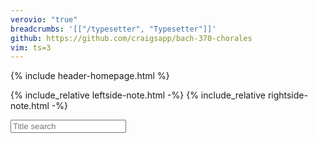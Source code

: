 ```yaml
---
verovio: "true"
breadcrumbs: '[["/typesetter", "Typesetter"]]'
github: https://github.com/craigsapp/bach-370-chorales
vim: ts=3
---
```


<style>

footer {
	display: none;
}

footer small {
	display: none;
}

.visible {
	display: block !important;
}

.chorale-entry {
	color: #55bbee;
	cursor: zoom-in;
}

body.waiting, section.waiting {
	cursor: wait !important;
}

.tag-h1 {
	display: none;
}

section {
	min-height: 2000px;
}

</style>




{% include header-homepage.html %}


{% include_relative leftside-note.html -%}
{% include_relative rightside-note.html -%}


<input id="textsearch" type="text" placeholder="Title search"/>

<div id="title-list"></div>



<script>

var HSET;
var INDEX;

var LAYOUT = {%include layout.json -%}.CHORALE_LAYOUT;
var RLAYOUT = {};
for (var i=0; i<LAYOUT.length; i++) {
	RLAYOUT[LAYOUT[i].ID] = LAYOUT[i];
}

vrvToolkit.renderData("**kern\n1c\n\*-", {}); // for initializing now to speed up later

//////////////////////////////
//
// DomContentLoaded event listener -- Load the index file, then create the list of works,
//   then download and store all of the chorales in sessionStorage (useful for buffering
//   for typesetter page).
//

document.addEventListener("DOMContentLoaded", function () {
	INDEX = new Humdrum();
	if (sessionStorage.index) {
		INDEX.parse(sessionStorage.index);
		buildTitleList(INDEX);
		HSET = new HumdrumSet();
		HSET.onload = storeInSessionStorage;
		HSET.parse("all-chorales.krns");
	} else {
		INDEX.onload = function(x) {
			buildTitleList(x);
			sessionStorage.index = x.stringify();
			HSET = new HumdrumSet();
			HSET.onload = storeInSessionStorage;
			HSET.parse("all-chorales.krns");
		};
		INDEX.parse("github://craigsapp/bach-370-chorales/index.hmd");
	}
});



//////////////////////////////
//
// DomContentLoaded event listener -- adjusts the banner to add links.
//

document.addEventListener("DOMContentLoaded", function () {
	var banner = document.querySelector("#banner");
	if (!banner) {
		return;
	}
	var breadstring = '{{page.breadcrumbs}}';
	if (!breadstring) {
		return;
	}
	var bread = JSON.parse(breadstring);
console.log("BREADSTRING", bread);
	var link = banner.querySelector("a");
console.log("LINK", link);
	var output = "<div style='background:#ffcc00;' class='fork visible'>";
	// output += link.outerHTML;
	output += "<div style='margin-top:0.25rem; font-size:1.5rem; font-weight:bold; margin-left:0px;'>";
	for (var i=0; i<bread.length; i++) {
		output += "<a href='" + bread[i][0] + "'>";
		output += bread[i][1];
		output += "</a>";
		if (i < bread.length - 1) {
			output += " | ";
		}
	}
	output += "</div>";
	output += "</div>";
	link.outerHTML = output;
	link.style.display = "block";
	link.className = "";
	console.log("BANNER", banner);

console.log("LINK2", link);
});



//////////////////////////////
//
// buildTitleList -- Create a list of titles that can be clicked on to dispay
//   the chorale for that title.
//

function buildTitleList(index) {
	if (!(index instanceof Humdrum)) {
		return;
	}
	var titlelist = document.querySelector("#title-list");

	var output = "";
	for (var i=0; i<index.getLineCount(); i++) {
		if (!index.getLine(i).isData()) {
			continue;
		}

		// Filename hard-coded to field index 4 for now. Eventually this will be:
		// var file = index.getTokenText(i, "**file");
		var file = index.getToken(i, 0).getText(); 
		var matches = file.match(/(chor\d+)/);
		if (matches) {
			file = matches[1];
		}

		// Title hard-coded to field index 4 for now. Eventually this will be:
		// var title = index.getTokenText(i, "**description");
		var title = index.getToken(i, 4).getText(); // hard-coded to 4 for now.

		output += "<div class='chorale-entry' id='" + file + "-entry'>";
		output += "<div class='title'>";
		output += title
		output += "</div>\n";
		output += "</div>\n";
	}

	titlelist.innerHTML = output;
	titlelist.addEventListener("click", titleEventDelegation);
}



//////////////////////////////
//
// titleEventDelegation --
//

function titleEventDelegation(event) {
	console.log("CLICKED HERE:", event.path);
	var chorale = "";
	var cn = "";
	var id = "";
	var element = null;
	for (var i=0; i<event.path.length; i++) {
		element = event.path[i];
		id = element.id;
		cn = element.className;
		if (id === "title-list") {
			console.log("NOT CLICKING ON ANYTHING IMPORTANT", id);
			return;
		}
		console.log("CN", cn);
		if (cn && (typeof cn.baseVal === "undefined") && cn.match(/chorale-entry/)) {
			// found interesting div
			break;
		}
	}
	if (!cn.match(/chorale-entry/)) {
		console.log("CLASSNAME IS STRNAGE", cn);
		return;
	}
	if (!element) {
		console.log("FOUND NO ELEMENT", element);
		return;
	}

	var titlelist = document.querySelector("#title-list");
	var hid = id.replace("-entry", "");
	console.log("ID", id, "HID", hid);
	var section = document.querySelector("section");

	var container = element.querySelector("#" + hid + "-container");
	if (!container) {

		// need to create a Humdrum notation program container
		var crypt = document.createElement("script");
		crypt.setAttribute("id", hid);
		crypt.setAttribute("type", "text/x-humdrum");
		var hum = HSET.getSegment(hid + ".krn");
		if (!hum) {
			console.log("MISSING DATA FOR", hid);
			return;
		}
		crypt.textContent = hum.stringify();
		element.appendChild(crypt);
		var options = {};
		options.source = hid;
		options.scale = 32;
		options.staffSpacing = 6;
		options.filter = "satb2gs";
		var lentry = RLAYOUT[hid];
console.log("ENTRY", lentry, "HID", hid);
		if (lentry) {
			options.scale = lentry.scale;
			options.spacingLinear = lentry.spacingLinear;
			options.spacingNonLinear = lentry.spacingNonLinear;
		}
		element.style.cursor = "zoom-out";
		displayHumdrum(options);
	} else {
		// already have a container so toggle its display.
		if (container.style.display === "block") {
			// hide the notation
			container.style.display = "none";
			element.style.cursor = "zoom-in";
		} else {
			// show the notation
			container.style.display = "block";
			element.style.cursor = "zoom-out";
		}
	}
}



//////////////////////////////
//
// storeInSessionStorage --
//

function storeInSessionStorage(hset) {
	var keys = hset.getSegmentNames();
	var matches;
	for (var i=0; i<keys.length; i++) {
		matches = keys[i].match(/(chor\d+)/);
		if (matches) {
			var seg = matches[1];
			if (!sessionStorage[seg]) {
				sessionStorage[seg] = hset.getSegment(keys[i]).stringify();
			}
		}
	}
}



//////////////////////////////
//
// DOMContentLoaded -- event listener for text searching.
//

document.addEventListener("DOMContentLoaded", function () {
	var textsearch = document.querySelector("#textsearch");
	textsearch.addEventListener("keyup", function (event) {
		doTitleSearch(event.target.value);
	});
});



//////////////////////////////
//
// doTitleSearch --
//

function doTitleSearch(text) {

console.log("SEARCING FOR ", text);

	text = text.trim();
	var works = document.querySelectorAll(".chorale-entry");
	var matches;
	var newmatches;
	var i;
	var j;
	var str;
	var wordlist = text.split(/[^A-Za-z0-9\/-]+/);

	if (wordlist.length > 0) {
		matches = works;
		newmatches = works;
		for (i=0; i<wordlist.length; i++) {
			matches = newmatches;
			newmatches = [];
			var regex = new RegExp("\\b" + wordlist[i], "i");
			for (j=0; j<matches.length; j++) {
				str = matches[j].querySelector(".title").textContent;
				if (str.match(regex)) {
					newmatches.push(matches[j]);
				}
			}
		}
		matches = newmatches;
		// hide all works:
		for (i=0; i<works.length; i++) {
			works[i].style.display = "none";
		}
		// show matches:
		for (i=0; i<matches.length; i++) {
			matches[i].style.display = "block";
		}
		
	} else {
		// empty search field: show all works
		for (i=0; i<works.length; i++) {
			works[i].style.display = "block";
		}
	}

}







</script>

